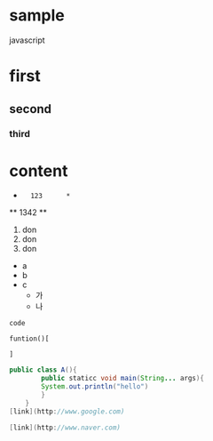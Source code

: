 sample
======

javascript
# first
## second
### third
content
=========================

*       123      *
**    1342           **

1. don
2. don
3. don

- a
- b
- c
  -  가
  -  나


`code`


```vascript
funtion()[

]
```

```java
public class A(){
        public staticc void main(String... args){
        System.out.println("hello")
        }
    }
[link](http://www.google.com)

[link](http://www.naver.com)

